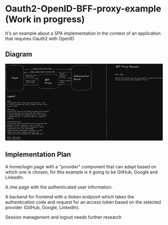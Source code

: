 # Oauth2-OpenID-BFF-proxy-example (Work in progress)

It's an example about a SPA implementation in the context of an application that requires Oauth2 with OpenID

## Diagram

![Oauth2 OpenID BFF proxy diagram](https://github.com/thiagorf/Oauth2-OpenID-BFF-proxy-example/blob/docs/docs/Oauth2%20OpenID%20BFF%20Proxy.png?raw=true)

## Implementation Plan

A home/login page with a "provider" component that can adapt based on which one is chosen, for this example is it going to be GitHub, Google and LinkedIn.

A /me page with the authenticated user information.

A backend for frontend with a /token endpoint which takes the authentication code and request for an access token based on the selected provider (GitHub, Google, LinkedIn).

Session management and logout needs further research
